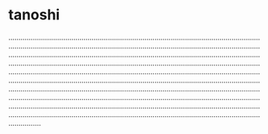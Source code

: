# tanoshi

........................................................................................................................................................................................................................................................................................................................................................................................................................................................................................................................................................................................................................................................................................................................................................................................................................................................................................................................................................................................................................................................................................................................................................................................................................................................................................................